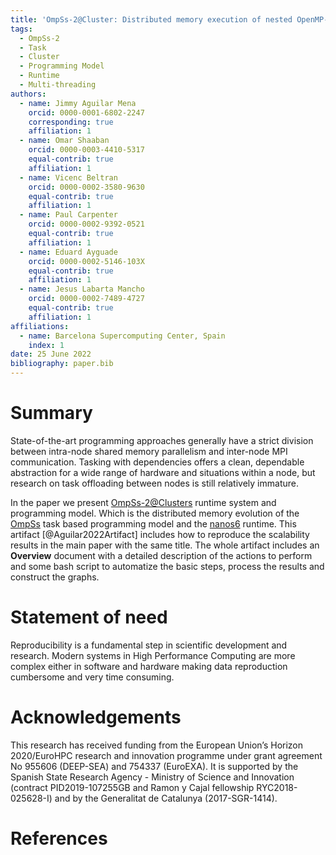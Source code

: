 ```yaml
---
title: 'OmpSs-2@Cluster: Distributed memory execution of nested OpenMP-style tasks'
tags:
  - OmpSs-2
  - Task
  - Cluster
  - Programming Model
  - Runtime
  - Multi-threading
authors:
  - name: Jimmy Aguilar Mena
    orcid: 0000-0001-6802-2247
    corresponding: true
    affiliation: 1
  - name: Omar Shaaban
    orcid: 0000-0003-4410-5317
    equal-contrib: true
    affiliation: 1
  - name: Vicenc Beltran
    orcid: 0000-0002-3580-9630
    equal-contrib: true
    affiliation: 1
  - name: Paul Carpenter
    orcid: 0000-0002-9392-0521
    equal-contrib: true
    affiliation: 1
  - name: Eduard Ayguade
    orcid: 0000-0002-5146-103X
    equal-contrib: true
    affiliation: 1
  - name: Jesus Labarta Mancho
    orcid: 0000-0002-7489-4727
    equal-contrib: true
    affiliation: 1
affiliations:
  - name: Barcelona Supercomputing Center, Spain
    index: 1
date: 25 June 2022
bibliography: paper.bib
---
```


<!-- From 250-1000 words -->

<!-- A summary describing the high-level functionality and purpose of
the software for a diverse, non-specialist audience. -->

<!-- A Statement of need section that clearly illustrates the research
purpose of the software and places it in the context of related
work. -->

<!-- A list of key references, including to other software addressing
related needs. Note that the references should include full names of
venues, e.g., journals and conferences, not abbreviations only
understood in the context of a specific discipline. -->

<!-- Mention (if applicable) a representative set of past or ongoing
research projects using the software and recent scholarly publications
enabled by it. -->

<!-- Acknowledgement of any financial support. -->

# Summary

State-of-the-art programming approaches generally have a strict
division between intra-node shared memory parallelism and inter-node
MPI communication.  Tasking with dependencies offers a clean,
dependable abstraction for a wide range of hardware and situations
within a node, but research on task offloading between nodes is still
relatively immature.

In the paper we present
[OmpSs-2@Clusters](https://github.com/bsc-pm/ompss-2-cluster-releases)
runtime system and programming model.  Which is the distributed memory
evolution of the [OmpSs](https://pm.bsc.es/ftp/ompss-2/doc/spec/) task
based programming model and the
[nanos6](https://github.com/bsc-pm/nanos6) runtime.  This artifact
[@Aguilar2022Artifact] includes how to reproduce the scalability
results in the main paper with the same title.  The whole artifact
includes an **Overview** document with a detailed description of the
actions to perform and some bash script to automatize the basic steps,
process the results and construct the graphs.

# Statement of need

Reproducibility is a fundamental step in scientific development and
research. Modern systems in High Performance Computing are more
complex either in software and hardware making data reproduction
cumbersome and very time consuming.


# Acknowledgements

This research has received funding from the European Union’s Horizon
2020/EuroHPC research and innovation programme under grant agreement
No 955606 (DEEP-SEA) and 754337 (EuroEXA). It is supported by the
Spanish State Research Agency - Ministry of Science and Innovation
(contract PID2019-107255GB and Ramon y Cajal fellowship
RYC2018-025628-I) and by the Generalitat de Catalunya (2017-SGR-1414).


# References
